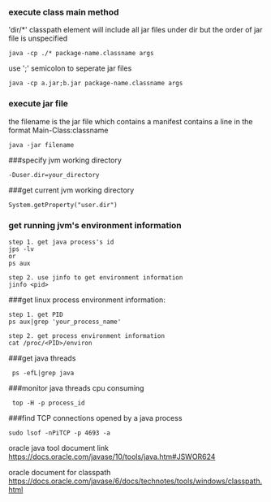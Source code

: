 ### execute class main method
'dir/*' classpath element will include all jar files under dir
but the order of jar file is unspecified
```
java -cp ./* package-name.classname args
```
use ';' semicolon to seperate jar files
```
java -cp a.jar;b.jar package-name.classname args
```
### execute jar file
the filename is the jar file which contains a manifest
contains a line in the format  Main-Class:classname
```
java -jar filename
```
###specify jvm working directory
```
-Duser.dir=your_directory

```
###get current jvm working directory
```
System.getProperty("user.dir")

```
### get running jvm's environment information
```
step 1. get java process's id
jps -lv
or 
ps aux

step 2. use jinfo to get environment information
jinfo <pid>
```
###get linux process environment information:
```
step 1. get PID
ps aux|grep 'your_process_name'

step 2. get process environment information
cat /proc/<PID>/environ
```
###get java threads 
```
 ps -efL|grep java
```

###monitor java threads cpu consuming
```
 top -H -p process_id         
```

###find TCP connections opened by a java process
```
sudo lsof -nPiTCP -p 4693 -a
```

oracle java tool document link
https://docs.oracle.com/javase/10/tools/java.htm#JSWOR624

oracle document for classpath
https://docs.oracle.com/javase/6/docs/technotes/tools/windows/classpath.html 